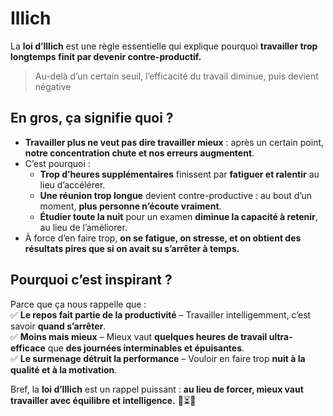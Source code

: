 # Illich

La **loi d’Illich** est une règle essentielle qui explique pourquoi **travailler trop longtemps finit par devenir contre-productif.**  

> Au-delà d’un certain seuil, l’efficacité du travail diminue, puis devient négative

## En gros, ça signifie quoi ?

- **Travailler plus ne veut pas dire travailler mieux** : après un certain point, **notre concentration chute et nos erreurs augmentent**.  
- C’est pourquoi :  
  - **Trop d’heures supplémentaires** finissent par **fatiguer et ralentir** au lieu d’accélérer.  
  - **Une réunion trop longue** devient contre-productive : au bout d’un moment, **plus personne n’écoute vraiment**.  
  - **Étudier toute la nuit** pour un examen **diminue la capacité à retenir**, au lieu de l’améliorer.  
- À force d’en faire trop, **on se fatigue, on stresse, et on obtient des résultats pires que si on avait su s’arrêter à temps.**  

## Pourquoi c’est inspirant ?

Parce que ça nous rappelle que :  
✅ **Le repos fait partie de la productivité** – Travailler intelligemment, c’est savoir **quand s’arrêter**.  
✅ **Moins mais mieux** – Mieux vaut **quelques heures de travail ultra-efficace** que **des journées interminables et épuisantes**.  
✅ **Le surmenage détruit la performance** – Vouloir en faire trop **nuit à la qualité et à la motivation**.  

Bref, la **loi d’Illich** est un rappel puissant : **au lieu de forcer, mieux vaut travailler avec équilibre et intelligence.** 🎯⏳🚀

